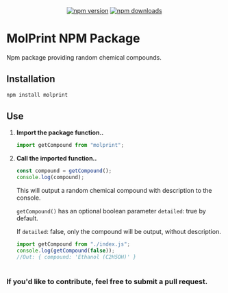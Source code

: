 <div align="center">
    <a href="https://www.npmjs.com/package/molprint"><img src="https://img.shields.io/npm/v/molprint.svg?maxAge=3600" alt="npm version" /></a>
    <a href="https://www.npmjs.com/package/molprint"><img src="https://img.shields.io/npm/dt/molprint.svg?maxAge=3600" alt="npm downloads" /></a>
</div>

# MolPrint NPM Package
Npm package providing random chemical compounds.


## Installation
```bash
npm install molprint
```

## Use
1. **Import the package function..**
    ```ts
    import getCompound from "molprint";
    ```

2. **Call the imported function..**
    ```js
    const compound = getCompound();
    console.log(compound);
    ```
    This will output a random chemical compound with description to the console.
    
    `getCompound()` has an optional boolean parameter `detailed`: true by default.
    
    If `detailed`: false, only the compound will be output, without description.
    ```js
    import getCompound from "./index.js";
    console.log(getCompound(false)); 
    //Out: { compound: 'Ethanol (C2H5OH)' }
    ```
#
### If you'd like to contribute, feel free to submit a pull request.
